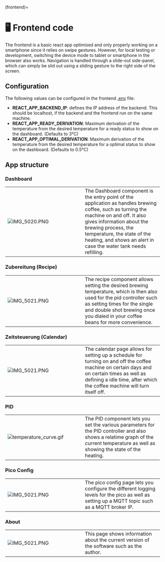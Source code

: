 (frontend)=
# 🖥️ Frontend code
The frontend is a basic react app optimised and only properly working on a smartphone since it relies on swipe gestures. However, for local testing or development, switching the device mode to tablet or smartphone in the browser also works.
Navigation is handled through a slide-out side-panel, which can simply be slid out using a sliding gesture to the right side of the screen.

## Configuration
The following values can be configured in the frontend [.env](.env) file:
* **REACT_APP_BACKEND_IP**: defines the IP address of the backend. This should be localhost, if the backend and the frontend run on the same machine.
* **REACT_APP_READY_DERIVATION**: Maximum derivation of the temperature from the desired temperature for a ready status to show on the dashboard. (Defaults to 3°C)
* **REACT_APP_OPTIMAL_DERIVATION**: Maximum derivation of the temperature from the desired temperature for a optimal status to show on the dashboard. (Defaults to 0.5°C)

## App structure

### Dashboard
<table>
<tr>
<td style='width: 50%'>

![IMG_5020.PNG](IMG_5020.PNG)
</td>
<td>
The Dashboard component is the entry point of the application as handles brewing coffee, such as turning the machine on and off. It also gives information about the brewing process, the temperature, the state of the heating, and shows an alert in case the water tank needs refilling.
</td>
</tr>
</table>

### Zubereitung (Recipe)
<table>
<tr>
<td style='width: 50%'>

![IMG_5021.PNG](IMG_5021.PNG)
</td>
<td>
The recipe component allows setting the desired brewing temperature, which is then also used for the pid controller such as setting times for the single and double shot brewing once you dialed in your coffee beans for more convenience.
</td>
</tr>
</table>


### Zeitsteuerung (Calendar)
<table>
<tr>
<td style='width: 50%'>

![IMG_5021.PNG](IMG_5022.PNG)
</td>
<td>
The calendar page allows for setting up a schedule for turning on and off the coffee machine on certain days and on certain times as well as defining a idle time, after which the coffee machine will turn itself off.
</td>
</tr>
</table>


### PID
<table>
<tr>
<td style='width: 50%'>

![temperature_curve.gif](temperature_curve.gif)
</td>
<td>
The PID component lets you set the various parameters for the PID controller and also shows a relatime graph of the current temperature as well as showing the state of the heating.
</td>
</tr>
</table>


### Pico Config
<table>
<tr>
<td style='width: 50%'>

![IMG_5021.PNG](IMG_5023.PNG)
</td>
<td>
The pico config page lets you configure the different logging levels for the pico as well as setting up a MQTT topic such as a MQTT broker IP.
</td>
</tr>
</table>


### About
<table>
<tr>
<td style='width: 50%'>

![IMG_5021.PNG](IMG_5023.PNG)
</td>
<td>
This page shows information about the current version of the software such as the author.
</td>
</tr>
</table>
